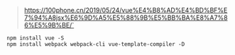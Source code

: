 > https://100phone.cn/2019/05/24/vue%E4%B8%AD%E4%BD%BF%E7%94%A8jsx%E6%9D%A5%E5%88%9B%E5%BB%BA%E8%A7%86%E5%9B%BE/`

    npm install vue -S
    npm install webpack webpack-cli vue-template-compiler -D
